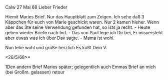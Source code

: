  Calw 27 Mai 68
Lieber Frieder

Hiemit Maries Brief. Nur das Hauptblatt zum Zeigen. Ich sehe daß 3 Käppchen für euch von Marie geschickt waren. Nur 2 kamen hieher. Wenn aber das 3te seine Verwendung gefunden hat, so ists ja recht. - Heute gehen wieder Briefe nach Ind. - Das von Paul lege ich Dir bei, Er misversteht aber etwas was ich über Dav sagte. - Mama ist wohl.

Nun lebe wohl und grüße herzlich
 Es küßt Dein V.



 <26/5/68>*

1Den andern Brief Maries später; gelegentlich auch Emmas Brief an mich (bei Großm. gelassen) retour
